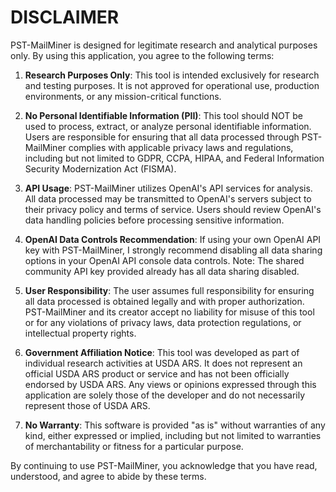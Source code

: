 # DISCLAIMER

PST-MailMiner is designed for legitimate research and analytical purposes only. By using this application, you agree to the following terms:

1. **Research Purposes Only**: This tool is intended exclusively for research and testing purposes. It is not approved for operational use, production environments, or any mission-critical functions.

2. **No Personal Identifiable Information (PII)**: This tool should NOT be used to process, extract, or analyze personal identifiable information. Users are responsible for ensuring that all data processed through PST-MailMiner complies with applicable privacy laws and regulations, including but not limited to GDPR, CCPA, HIPAA, and Federal Information Security Modernization Act (FISMA).

3. **API Usage**: PST-MailMiner utilizes OpenAI's API services for analysis. All data processed may be transmitted to OpenAI's servers subject to their privacy policy and terms of service. Users should review OpenAI's data handling policies before processing sensitive information.

4. **OpenAI Data Controls Recommendation**: If using your own OpenAI API key with PST-MailMiner, I strongly recommend disabling all data sharing options in your OpenAI API console data controls. Note: The shared community API key provided already has all data sharing disabled.

5. **User Responsibility**: The user assumes full responsibility for ensuring all data processed is obtained legally and with proper authorization. PST-MailMiner and its creator accept no liability for misuse of this tool or for any violations of privacy laws, data protection regulations, or intellectual property rights.

6. **Government Affiliation Notice**: This tool was developed as part of individual research activities at USDA ARS. It does not represent an official USDA ARS product or service and has not been officially endorsed by USDA ARS. Any views or opinions expressed through this application are solely those of the developer and do not necessarily represent those of USDA ARS.

7. **No Warranty**: This software is provided "as is" without warranties of any kind, either expressed or implied, including but not limited to warranties of merchantability or fitness for a particular purpose.

By continuing to use PST-MailMiner, you acknowledge that you have read, understood, and agree to abide by these terms.